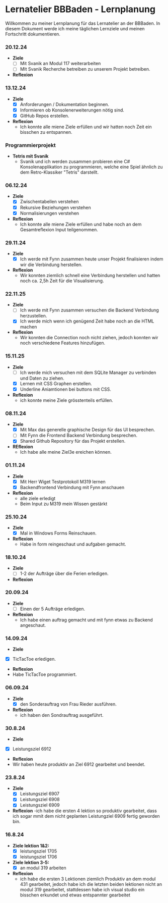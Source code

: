 # Lernatelier BBBaden - Lernplanung
 
Willkommen zu meiner Lernplanung für das Lernatelier an der BBBaden. In diesem Dokument werde ich meine täglichen Lernziele und meinen Fortschritt dokumentieren.
### 20.12.24
 - **Ziele**
   - [ ] Mit Svanik an Modul 117 weiterarbeiten
   - [ ] MIt Svanik Recherche betreiben zu unserem Projekt betreiben.
 - **Reflexion**
### 13.12.24
 - **Ziele**
   - [x] Anforderungen / Dokumentation beginnen.
   - [x] Informieren ob Konsolenerweiterungen nötig sind.
   - [x] GitHub Repos erstellen.
 - **Reflexion**
   - Ich konnte alle miene Ziele erfüllen und wir hatten noch Zeit ein bisschen zu entspannen.  
### Programmierprojekt
 - **Tetris mit Svanik**
   - Svanik und ich werden zusammen probieren eine C# Konsolenapplikation zu programmieren, welche eine Spiel ähnlich zu dem Retro-Klassiker "Tetris" darstellt.
### 06.12.24
 - **Ziele**
   - [x] Zwischentabellen verstehen
   - [x] Rekursive Beziehungen verstehen
   - [x] Normalisierungen verstehen
 - **Reflexion**
   - Ich konnte alle miene Ziele erfüllen und habe noch an dem Gesamtreflexion Input teilgenommen.   
### 29.11.24
 - **Ziele**
   - [x] Ich werde mit Fynn zusammen heute unser Projekt finalisieren indem wir die Verbindung herstellen.
 - **Reflexion**
   - Wir konnten ziemlich schnell eine Verbindung herstellen und hatten noch ca. 2,5h Zeit für die Visualisierung.
### 22.11.25
 - **Ziele**
   - [ ] Ich werde mit Fynn zusammen versuchen die Backend Verbindung herzustellen.
   - [x] Ich werde mich wenn ich genügend Zeit habe noch an die HTML machen
 - **Reflexion**
   - Wir konnten die Connection noch nicht ziehen, jedoch konnten wir noch verschiedene Features hinzufügen.
### 15.11.25
 - **Ziele**
   - [ ] Ich werde mich versuchen mit dem SQLite Manager zu verbinden und Daten zu ziehen.
   - [x] Lernen mit CSS Graphen erstellen.
   - [x] Underline Aniamtionen bei buttons mit CSS.
 - **Reflexion**
   - ich konnte meine Ziele grösstenteils erfüllen.
### 08.11.24
 - **Ziele**
   - [x] Mit Max das generelle graphische Design für das UI besprechen.
   - [ ] Mit Fynn die Frontend Backend Verbindung besprechen.
   - [x] Shared Github Repository für das Projekt erstellen.
 - **REflexion**
   - Ich habe alle meine Ziel3e ereichen können. 
### 01.11.24
 - **Ziele**
   - [x] Mit Herr Wiget Testprotokoll M319 lernen
   - [x] Backendfrontend Verbindung mit Fynn anschauen
 - **Reflexion**
   - alle ziele erledigt
   - Beim Input zu M319 mein Wissen gestärkt
### 25.10.24
 - **Ziele**
   - [x] Mal in Windows Forms Reinschauen.
 - **Reflexion**
   - Habe in form reingeschaut und aufgaben gemacht.
### 18.10.24
 - **Ziele**
   - [ ] 1-2 der Aufträge über die Ferien erledigen.
 - **Reflexion** 
### 20.09.24
 - **Ziele**
   - [ ] Einen der 5 Aufträge erledigen.
 - **Reflexion**
   - Ich habe einen auftrag gemacht und mit fynn etwas zu Backend angeschaut.
### 14.09.24
 - **Ziele**
  - [x] TicTacToe erledigen.
 - **Reflexion**
  - Habe TicTacToe programmiert.
### 06.09.24
 - **Ziele**
   - [x] den Sonderauftrag von Frau Rieder ausführen.
 - **Reflexion**
   - ich haben den Sondrauftrag ausgeführt.
### 30.8.24
 - **Ziele**
  - [x] Leistungsziel 6912
 - **Reflexion**
  - Wir haben heute produktiv an Ziel 6912 gearbeitet und beendet.
### 23.8.24
- **Ziele**
  - [x] Leistungsziel 6907
  - [x] Leistungsziel 6908
  - [x] Leistungsziel 6909
 - **Reflexion**
  -ich habe die ersten 4 lektion so produktiv gearbeitet, dass ich sogar mmit dem nicht geplanten
   Leistungziel 6909 fertig geworden bin.
### 16.8.24
 
- **Ziele lektion 1&2:** 
  - [x] leistungsziel 1705
  - [x] leistungsziel 1706
- **Ziele lektion 3-5:**
  - [x] an modul 319 arbeiten
- **Reflexion**
  - ich habe die ersten 3 Lektionen ziemlich Produktiv an dem modul 431 gearbeitet, jedoch habe ich die letzten beiden lektionen nicht an modul 319 gearbeitet, stattdessen habe ich visual studio ein bisschen erkundet und etwas entspannter gearbeitet
